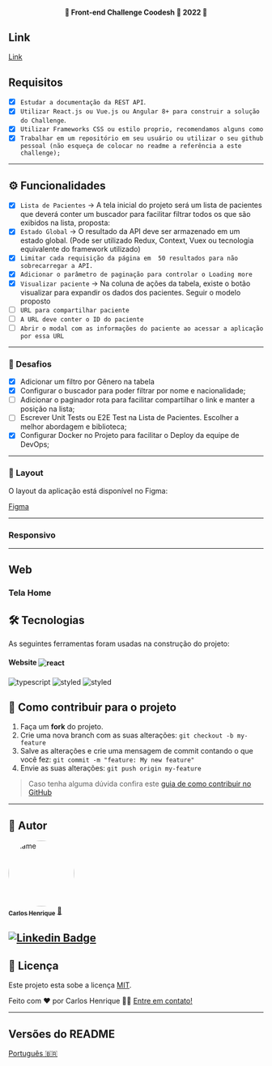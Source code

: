 <h4 align="center"> 
	🚧  Front-end Challenge Coodesh 🏅 2022 🚧
</h4>

## Link
[Link](https://front-end-challenge-coodesh.vercel.app/)


## Requisitos

  - [x] `Estudar a documentação da REST API`.
  - [x] `Utilizar React.js ou Vue.js ou Angular 8+ para construir a solução do Challenge`.
  - [x] `Utilizar Frameworks CSS ou estilo proprio, recomendamos alguns como`
 - [x] `Trabalhar em um repositório em seu usuário ou utilizar o seu github pessoal (não esqueça de colocar no readme a referência a este challenge);`
 ---
 ## ⚙️ Funcionalidades
- [x] `Lista de Pacientes` → A tela inicial do projeto será um lista de pacientes que deverá conter um buscador para facilitar filtrar todos os que são exibidos na lista, proposta:
- [x] `Estado Global` → O resultado da API deve ser armazenado em um estado global. (Pode ser utilizado Redux, Context, Vuex ou tecnologia equivalente do framework utilizado)
- [x] `Limitar cada requisição da página em  50 resultados para não sobrecarregar a API.`
- [x] `Adicionar o parâmetro de paginação para controlar o Loading more`
- [x] `Visualizar paciente` → Na coluna de ações da tabela, existe o botão visualizar para expandir os dados dos pacientes. Seguir o modelo proposto
- [ ] `URL para compartilhar paciente`
- [ ] `A URL deve conter o ID do paciente`
- [ ] `Abrir o modal com as informações do paciente ao acessar a aplicação por essa URL`
---
### 🏅  Desafios
- [x] Adicionar um filtro por Gênero na tabela
- [x] Configurar o buscador para poder filtrar por nome e nacionalidade;
- [ ] Adicionar o paginador rota para facilitar compartilhar o link e manter a posição na lista;
- [ ] Escrever Unit Tests ou E2E Test na Lista de Pacientes. Escolher a melhor abordagem e biblioteca;
- [x] Configurar Docker no Projeto para facilitar o Deploy da equipe de DevOps;
---
### 🎨 Layout
O layout da aplicação está disponível no Figma:

[Figma](https://www.figma.com/file/ptDaweoItLmKfO3nUFMFI7/Untitled?node-id=0%3A1)

---
### Responsivo

<p align="center" >
 
</p>
<p align="center" >
  
 

</p>

---

## Web

### Tela Home

## 🛠 Tecnologias

As seguintes ferramentas foram usadas na construção do projeto:

#### **Website** <img align="center" alt="react" src="https://img.shields.io/badge/React-20232A?style=for-the-badge&logo=react&logoColor=61DAFB" />

<img align="center" alt="typescript" src="https://img.shields.io/badge/TypeScript-007ACC?style=for-the-badge&logo=typescript&logoColor=white" />

<img align="center" alt="styled" src="https://img.shields.io/badge/styled--components-DB7093?style=for-the-badge&logo=styled-components&logoColor=white" />

<img align="center" alt="styled" src="https://img.shields.io/badge/Docker-2496ED?style=for-the-badge&logo=docker&logoColor=white" />


## 💪 Como contribuir para o projeto

1. Faça um **fork** do projeto.
2. Crie uma nova branch com as suas alterações: `git checkout -b my-feature`
3. Salve as alterações e crie uma mensagem de commit contando o que você fez: `git commit -m "feature: My new feature"`
4. Envie as suas alterações: `git push origin my-feature`
> Caso tenha alguma dúvida confira este [guia de como contribuir no GitHub](./CONTRIBUTING.md)

---

## 🦸 Autor

<a href="https://github.com/HEINRICK7">
 <img style="border-radius: 50%;" src="https://user-images.githubusercontent.com/14335370/153650468-2cdaf2d2-6ae6-47d3-b127-1ed03c1f6ca9.png" width="130px;" height="130px" alt="name"/>
 <br />
 <sub><b>Carlos Henrique</b></sub></a> <a href="https://github.com/HEINRICK7" title="gitHub">🚀</a>
 <br />

[![Linkedin Badge](https://img.shields.io/badge/-Henrique-blue?style=flat-square&logo=Linkedin&logoColor=white&link=https://www.linkedin.com/in/heinrickcostta/)](https://www.linkedin.com/in/heinrickcostta/) 
---
## 📝 Licença

Este projeto esta sobe a licença [MIT](./LICENSE).

Feito com ❤️ por Carlos Henrique 👋🏽 [Entre em contato!](https://www.linkedin.com/in/heinrickcostta/)

---

##  Versões do README

[Português 🇧🇷](./README.md)